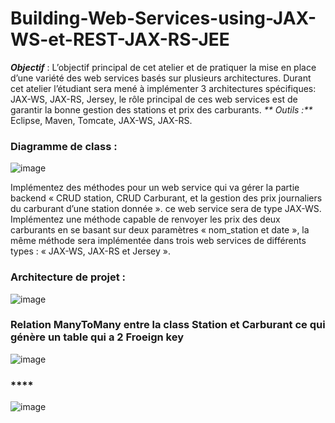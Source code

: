# Building-Web-Services-using-JAX-WS-et-REST-JAX-RS-JEE
_**Objectif**_ : 
L’objectif principal de cet atelier et de pratiquer la mise en place d’une variété des web services basés sur plusieurs architectures. Durant cet atelier l’étudiant sera mené à implémenter 3 architectures spécifiques: JAX-WS, JAX-RS, Jersey, le rôle principal de ces web services est de garantir la bonne gestion des stations et prix des carburants.
_** Outils :**_ Eclipse, Maven, Tomcate, JAX-WS, JAX-RS.
###
###  Diagramme de class :
![image](https://user-images.githubusercontent.com/101791324/207425844-aa73e57d-c1cf-4ebd-8393-6eabcbb32cec.png)

Implémentez des méthodes pour un web service qui va gérer la partie backend « CRUD station, CRUD Carburant, et la gestion des prix journaliers du carburant d’une station donnée ». ce web service sera de type JAX-WS.
Implémentez une méthode capable de renvoyer les prix des deux carburants en se basant sur deux paramètres « nom_station et date », la même méthode sera implémentée dans trois web services de différents types : « JAX-WS, JAX-RS et Jersey ».
###  Architecture de projet : 

![image](https://user-images.githubusercontent.com/101791324/207426177-f4040ff1-8133-4808-a81e-f8a166b33da8.png)
### Relation ManyToMany entre la class Station et Carburant ce qui génère un table qui a 2 Froeign key 
![image](https://user-images.githubusercontent.com/101791324/207426531-33418ab1-aec1-4bbb-af9c-e312a34c3909.png)
### ****
![image](https://user-images.githubusercontent.com/101791324/207427857-055bbc33-9379-4d8e-885c-88b9fb5f9d72.png)



